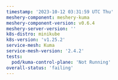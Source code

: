 ```yaml
---
timestamp: '2023-10-12 03:31:59 UTC Thu'
meshery-component: meshery-kuma
meshery-component-version: v0.6.4
meshery-server-version: ''
k8s-distro: minikube
k8s-version: 'v1.25.2'
service-mesh: Kuma
service-mesh-version: '2.4.2'
tests:
  pod/kuma-control-plane: 'Not Running'
overall-status: 'failing'
---
```

